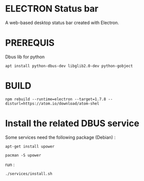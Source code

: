 # ELECTRON Status bar

A web-based desktop status bar created with Electron.

# PREREQUIS

Dbus lib for python

    apt install python-dbus-dev libglib2.0-dev python-gobject

# BUILD

    npm rebuild --runtime=electron --target=1.7.8 --disturl=https://atom.io/download/atom-shel

# Install the related DBUS service

Some services need the following package (Debian) :

    apt-get install upower

    pacman -S upower


run :

    ./services/install.sh
